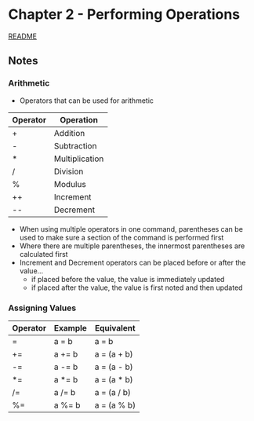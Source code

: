 # Chapter 2 - Performing Operations

[README](../README.md)

## Notes

### Arithmetic
- Operators that can be used for arithmetic

| Operator  | Operation     |
|-----------|-----------    |
| +         | Addition      |
| -         | Subtraction   |
| *         | Multiplication|
| /         | Division      |
| %         | Modulus       |
| ++        | Increment     |
| --        | Decrement     |

- When using multiple operators in one command, parentheses can be used to make sure a section of the command is performed first
- Where there are multiple parentheses, the innermost parentheses are calculated first
- Increment and Decrement operators can be placed before or after the value...
    - if placed before the value, the value is immediately updated
    - if placed after the value, the value is first noted and then updated

### Assigning Values
| Operator  | Example   | Equivalent    |
|-----------|-----------|---------------|
| =         | a = b     | a = b         |
| +=        | a += b    | a = (a + b)   |
| -=        | a -= b    | a = (a - b)   |
| *=        | a *= b    | a = (a * b)   |
| /=        | a /= b    | a = (a / b)   |
| %=        | a %= b    | a = (a % b)   |


